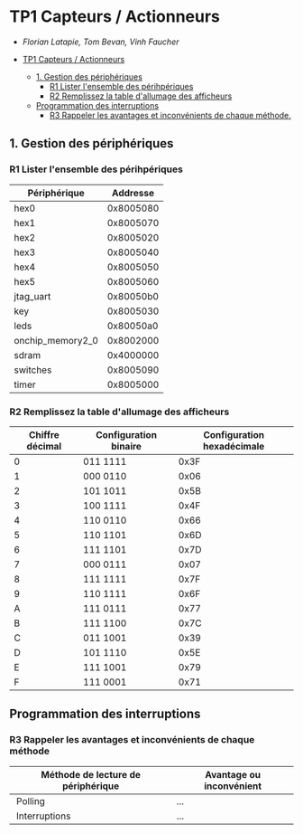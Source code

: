 # TP1 Capteurs / Actionneurs

- *Florian Latapie, Tom Bevan, Vinh Faucher*

- [TP1 Capteurs / Actionneurs](#tp1-capteurs--actionneurs)
  - [1. Gestion des périphériques](#1-gestion-des-périphériques)
    - [R1 Lister l'ensemble des périhpériques](#r1-lister-lensemble-des-périhpériques)
    - [R2 Remplissez la table d'allumage des afficheurs](#r2-remplissez-la-table-dallumage-des-afficheurs)
  - [Programmation des interruptions](#programmation-des-interruptions)
    - [R3 Rappeler les avantages et inconvénients de chaque méthode.](#r3-rappeler-les-avantages-et-inconvénients-de-chaque-méthode)

## 1. Gestion des périphériques

### R1 Lister l'ensemble des périhpériques

| Périphérique     | Addresse  |
|------------------|-----------|
| hex0             | 0x8005080 |
| hex1             | 0x8005070 |
| hex2             | 0x8005020 |
| hex3             | 0x8005040 |
| hex4             | 0x8005050 |
| hex5             | 0x8005060 |
| jtag_uart        | 0x80050b0 |
| key              | 0x8005030 |
| leds             | 0x80050a0 |
| onchip_memory2_0 | 0x8002000 |
| sdram            | 0x4000000 |
| switches         | 0x8005090 |
| timer            | 0x8005000 |

### R2 Remplissez la table d'allumage des afficheurs

| Chiffre décimal | Configuration binaire | Configuration hexadécimale |
|-----------------|-----------------------|----------------------------|
| 0               | 011 1111              | 0x3F                       |
| 1               | 000 0110              | 0x06                       |
| 2               | 101 1011              | 0x5B                       |
| 3               | 100 1111              | 0x4F                       |
| 4               | 110 0110              | 0x66                       |
| 5               | 110 1101              | 0x6D                       |
| 6               | 111 1101              | 0x7D                       |
| 7               | 000 0111              | 0x07                       |
| 8               | 111 1111              | 0x7F                       |
| 9               | 110 1111              | 0x6F                       |
| A               | 111 0111              | 0x77                       |
| B               | 111 1100              | 0x7C                       |
| C               | 011 1001              | 0x39                       |
| D               | 101 1110              | 0x5E                       |
| E               | 111 1001              | 0x79                       |
| F               | 111 0001              | 0x71                       |

## Programmation des interruptions

### R3 Rappeler les avantages et inconvénients de chaque méthode

| Méthode de lecture de périphérique | Avantage ou inconvénient |
|------------------------------------|--------------------------|
| Polling                            | ...                      |
| Interruptions                      | ...                      |